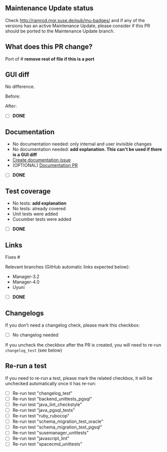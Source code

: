 ## Maintenance Update status

Check http://ramrod.mgr.suse.de/pub/mu-badges/ and if any of the versions has an active Maintenance Update, please consider if this PR should be ported to the Maintenance Update branch.

## What does this PR change?

Port of # **remove rest of file if this is a port**

## GUI diff

No difference.

Before:

After:

- [ ] **DONE**

## Documentation
- No documentation needed: only internal and user invisible changes
- No documentation needed: **add explanation. This can't be used if there is a GUI diff**
- [Create documentation issue](https://github.com/SUSE/spacewalk/issues/new?template=ISSUE_TEMPLATE_DOCUMENTATION.md&labels=documentation&projects=SUSE/spacewalk/31)
- (OPTIONAL) [Documentation PR](https://github.com/uyuni-project/uyuni-docs/pulls)

- [ ] **DONE**

## Test coverage
- No tests: **add explanation**
- No tests: already covered
- Unit tests were added
- Cucumber tests were added

- [ ] **DONE**

## Links

Fixes #

Relevant branches (GitHub automatic links expected below):
 - Manager-3.2
 - Manager-4.0
 - Uyuni

- [ ] **DONE**

## Changelogs

If you don't need a changelog check, please mark this checkbox:

- [ ] No changelog needed

If you uncheck the checkbox after the PR is created, you will need to re-run `changelog_test` (see below)


## Re-run a test

If you need to re-run a test, please mark the related checkbox, it will be unchecked automatically once it has re-run:

- [ ] Re-run test "changelog_test"
- [ ] Re-run test "backend_unittests_pgsql"
- [ ] Re-run test "java_lint_checkstyle"
- [ ] Re-run test "java_pgsql_tests"
- [ ] Re-run test "ruby_rubocop"
- [ ] Re-run test "schema_migration_test_oracle"
- [ ] Re-run test "schema_migration_test_pgsql"
- [ ] Re-run test "susemanager_unittests"
- [ ] Re-run test "javascript_lint"
- [ ] Re-run test "spacecmd_unittests"
